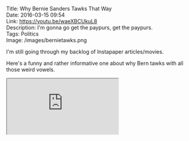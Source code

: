 Title: Why Bernie Sanders Tawks That Way  
Date: 2016-03-15 09:54  
Link: https://youtu.be/waeXBCUkuL8  
Description: I'm gonna go get the paypurs, get the paypurs.  
Tags: Politics  
Image: /images/bernietawks.png  

I'm still going through my backlog of Instapaper articles/movies.

Here's a funny and rather informative one about why Bern tawks with all those weird vowels.

<iframe style="border-radius: 0.2em" style="border-radius: 0.2em" src="https://www.youtube.com/embed/waeXBCUkuL8" allowfullscreen></iframe>